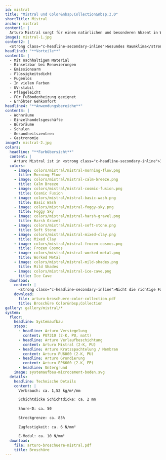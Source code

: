 ```yaml
---
id: mistral
title: "Mistral und Color&nbsp;Collection&nbsp;3.0"
shortTitle: Mistral
anchor: mistral
content1: |
  Arturo Mistral sorgt für einen natürlichen und besonderen Akzent in Wohn- und Büroräumen, Einzelhandelsgeschäften und Restaurants. Die farbige, UV-stabile, lösemittelfreie 2-komponentige Verlaufbeschichtung auf Basis von Polyurethanharz hat eine natürliche, mineralische Ausstrahlung. Diese entsteht durch einen recycelten, nachwachsenden Rohstoff, durch den eine robuste, raue Ausstrahlung mit einer changierenden Oberfläche geschaffen wird. Durch dieses gewisse Extra unterscheidet sich Arturo Mistral von den anderen Beschichtungen ihrer Klasse - und behält dennoch die typischen Produkteigenschaften einer PU-Verlaufbeschichtung bei.
image1: mistral-1.jpg
content2: |
  <strong class="c-headline-secondary-inline">Gesundes Raumklima</strong>: Arturo strebt die Entwicklung der nachhaltigsten Kunstharzböden an. Konventionelle Rohstoffe werden kritisch hinterfragt und alternative, nachhaltigere Materialien geprüft. Bei der Arturo Mistral Verlaufbeschichtung wurde der fossile Rohstoff durch eine organische, nachwachsende Komponente ersetzt. Diese verleiht der Beschichtung die markante, raue Ausstrahlung und sorgt für eine authentische, mineralische Oberflächenstruktur. Das Arturo Mistral Bodensystem ist emissionsarm gemäß AgBB und trägt zu einem gesunden Raumklima bei.
headline3: "**Vorteile**"
content3: |
  - Mit nachhaltigem Material
  - Einsetzbar bei Renovierungen
  - Emissionsarm
  - Flüssigkeitsdicht
  - Fugenlos
  - In vielen Farben 
  - UV-stabil
  - Pflegeleicht
  - Für Fußbodenheizung geeignet
  - Erhöhter Gehkomfort
headline4: "**Anwendungsbereiche**"
content4: |
  - Wohnräume
  - Einzelhandelsgeschäfte
  - Büroräume
  - Schulen
  - Gesundheitszentren
  - Gastronomie
image2: mistral-2.jpg
colors:
  headline: "**Farbübersicht**"
  content: |
    Arturo Mistral ist in <strong class="c-headline-secondary-inline">12 Farben</strong> lieferbar. Bei der Applikation werden zwei Farben miteinander gemischt, wodurch der Betonlook von Arturo Mistral entsteht. Im Zusammenspiel mit einem recycelten, nachwachsenden Zusatzstoff, entstehen einzigartige Farbschattierungen und das natürliche Aussehen von Arturo Mistral.
  colors:
    - image: colors/mistral/mistral-morning-flow.png
      title: Morning Flow
    - image: colors/mistral/mistral-calm-breeze.png
      title: Calm Breeze
    - image: colors/mistral/mistral-cosmic-fusion.png
      title: Cosmic Fusion
    - image: colors/mistral/mistral-basic-wash.png
      title: Basic Wash
    - image: colors/mistral/mistral-foggy-sky.png
      title: Foggy Sky
    - image: colors/mistral/mistral-harsh-gravel.png
      title: Harsh Gravel
    - image: colors/mistral/mistral-soft-stone.png
      title: Soft Stone
    - image: colors/mistral/mistral-mixed-clay.png
      title: Mixed Clay
    - image: colors/mistral/mistral-frozen-cosmos.png
      title: Frozen Cosmos
    - image: colors/mistral/mistral-worked-metal.png
      title: Worked Metal
    - image: colors/mistral/mistral-mild-shades.png
      title: Mild Shades
    - image: colors/mistral/mistral-ice-cave.png
      title: Ice Cave
  download:
    content: |
      <strong class="c-headline-secondary-inline">Nicht die richtige Farbe dabei?</strong> Hier finden Sie die gesamte Farbauswahl:
    download:
      file: arturo-broschuere-color-collection.pdf
      title: Broschüre Color&nbsp;Collection
gallery: gallery/mistral/*
system:
  floor:
    headline: Systemaufbau
    steps:
      - headline: Arturo Versiegelung
        content: PU7310 (2-K, PU, matt)
      - headline: Arturo Verlaufbeschichtung
        content: Arturo Mistral (2-K, PU)
      - headline: Arturo Kratzspachtelung / Membran
        content: Arturo PU6000 (2-K, PU)
      - headline: Arturo Grundierung
        content: Arturo EP6600 (2-K, EP)
      - headline: Untergrund
    image: systemaufbau-microcement-boden.svg
  details:
    headline: Technische Details
    content: |
      Verbrauch: ca. 1,52 kg/m²/mm

      Schichtdicke Schichtdicke: ca. 2 mm
      
      Shore-D: ca. 50
      
      Streckgrenze: ca. 85%
      
      Zugfestigkeit: ca. 6 N/mm²
      
      E-Modul: ca. 10 N/mm²
  download:
    file: arturo-broschuere-mistral.pdf
    title: Broschüre
---
```

